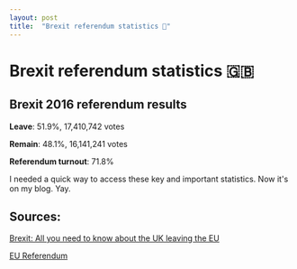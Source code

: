 ```yaml
---
layout: post
title:  "Brexit referendum statistics 📰"
---
```


# Brexit referendum statistics 🇬🇧

## Brexit 2016 referendum results

**Leave**: 51.9%, 17,410,742 votes

**Remain**: 48.1%, 16,141,241 votes

**Referendum turnout**: 71.8%

I needed a quick way to access these key and important statistics. Now it's on my blog. Yay.

## Sources:

[Brexit: All you need to know about the UK leaving the EU](https://www.bbc.com/news/uk-politics-32810887)

[EU Referendum](https://www.bbc.com/news/politics/eu_referendum/results)
